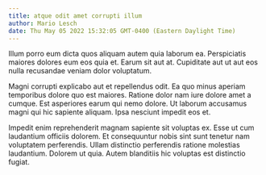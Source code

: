 ```yaml
---
title: atque odit amet corrupti illum
author: Mario Lesch
date: Thu May 05 2022 15:32:05 GMT-0400 (Eastern Daylight Time)
---
```

Illum porro eum dicta quos aliquam autem quia laborum ea. Perspiciatis maiores dolores eum eos quia et. Earum sit aut at. Cupiditate aut ut aut eos nulla recusandae veniam dolor voluptatum.

 Magni corrupti explicabo aut et repellendus odit. Ea quo minus aperiam temporibus dolore quo est maiores. Ratione dolor nam iure dolore amet a cumque. Est asperiores earum qui nemo dolore. Ut laborum accusamus magni qui hic sapiente aliquam. Ipsa nesciunt impedit eos et.

 Impedit enim reprehenderit magnam sapiente sit voluptas ex. Esse ut cum laudantium officiis dolorem. Et consequuntur nobis sint sunt tenetur nam voluptatem perferendis. Ullam distinctio perferendis ratione molestias laudantium. Dolorem ut quia. Autem blanditiis hic voluptas est distinctio fugiat.